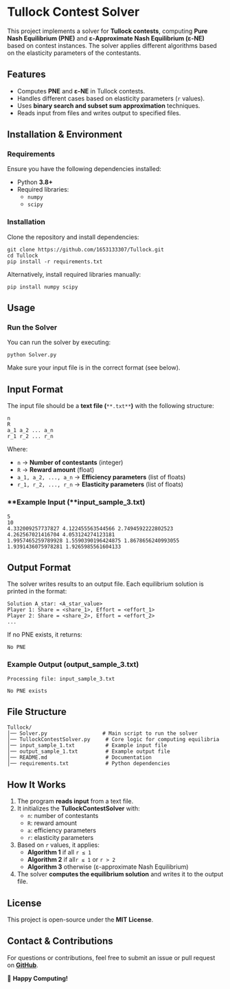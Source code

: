 # Tullock Contest Solver

This project implements a solver for **Tullock contests**, computing **Pure Nash Equilibrium (PNE)** and **ε-Approximate Nash Equilibrium (ε-NE)** based on contest instances. The solver applies different algorithms based on the elasticity parameters of the contestants.

## **Features**

- Computes **PNE** and **ε-NE** in Tullock contests.
- Handles different cases based on elasticity parameters (`r` values).
- Uses **binary search and subset sum approximation** techniques.
- Reads input from files and writes output to specified files.

## **Installation & Environment**

### **Requirements**

Ensure you have the following dependencies installed:

- Python **3.8+**
- Required libraries:
  - `numpy`
  - `scipy`

### **Installation**

Clone the repository and install dependencies:

```
git clone https://github.com/1653133307/Tullock.git
cd Tullock
pip install -r requirements.txt
```

Alternatively, install required libraries manually:

```
pip install numpy scipy
```

## **Usage**

### **Run the Solver**

You can run the solver by executing:

```
python Solver.py
```

Make sure your input file is in the correct format (see below).

## **Input Format**

The input file should be a **text file (**`**.txt**`**)** with the following structure:

```
n
R
a_1 a_2 ... a_n
r_1 r_2 ... r_n
```

Where:

- `n` → **Number of contestants** (integer)
- `R` → **Reward amount** (float)
- `a_1, a_2, ..., a_n` → **Efficiency parameters** (list of floats)
- `r_1, r_2, ..., r_n` → **Elasticity parameters** (list of floats)

### **Example Input (**input_sample_3.txt)

```
5
10
4.332009257737827 4.122455563544566 2.7494592222802523 4.262567021416704 4.053124274123181
1.9957465259789928 1.5590390196424875 1.8678656240993055 1.9391436075978281 1.9265985561604133
```

## **Output Format**

The solver writes results to an output file. Each equilibrium solution is printed in the format:

```
Solution A_star: <A_star_value>
Player 1: Share = <share_1>, Effort = <effort_1>
Player 2: Share = <share_2>, Effort = <effort_2>
...
```

If no PNE exists, it returns:

```
No PNE
```

### **Example Output (output_sample_3.txt)**

```
Processing file: input_sample_3.txt

No PNE exists
```

## **File Structure**

```
Tullock/
│── Solver.py                  # Main script to run the solver
│── TullockContestSolver.py     # Core logic for computing equilibria
│── input_sample_1.txt          # Example input file
│── output_sample_1.txt         # Example output file
│── README.md                   # Documentation
│── requirements.txt            # Python dependencies
```

## **How It Works**

1. The program **reads input** from a text file.
2. It initializes the **TullockContestSolver** with:
   - `n`: number of contestants
   - `R`: reward amount
   - `a`: efficiency parameters
   - `r`: elasticity parameters
3. Based on `r` values, it applies:
   - **Algorithm 1** if all `r ≤ 1`
   - **Algorithm 2** if all`r ≤ 1` or `r > 2`
   - **Algorithm 3** otherwise (ε-approximate Nash Equilibrium)
4. The solver **computes the equilibrium solution** and writes it to the output file.

## **License**

This project is open-source under the **MIT License**.

## **Contact & Contributions**

For questions or contributions, feel free to submit an issue or pull request on [**GitHub**](https://github.com/1653133307/Tullock).

🚀 **Happy Computing!**